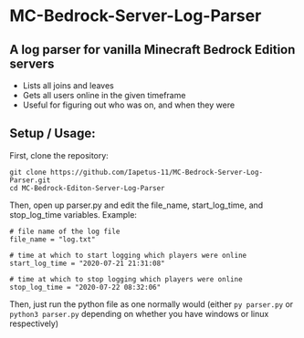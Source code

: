 # MC-Bedrock-Server-Log-Parser
## A log parser for vanilla Minecraft Bedrock Edition servers
* Lists all joins and leaves
* Gets all users online in the given timeframe
* Useful for figuring out who was on, and when they were

## Setup / Usage:
First, clone the repository:
```
git clone https://github.com/Iapetus-11/MC-Bedrock-Server-Log-Parser.git
cd MC-Bedrock-Editon-Server-Log-Parser
```

Then, open up parser.py and edit the file_name, start_log_time, and stop_log_time variables. Example:
```
# file name of the log file
file_name = "log.txt"

# time at which to start logging which players were online
start_log_time = "2020-07-21 21:31:08"

# time at which to stop logging which players were online
stop_log_time = "2020-07-22 08:32:06"
```

Then, just run the python file as one normally would (either `py parser.py` or `python3 parser.py` depending on whether you have windows or linux respectively)
